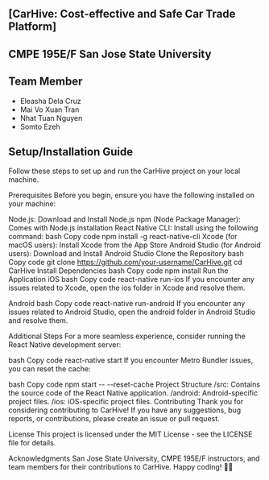 ## [CarHive: Cost-effective and Safe Car Trade Platform]

## CMPE 195E/F San Jose State University

## Team Member
- Eleasha Dela Cruz
- Mai Vo Xuan Tran
- Nhat Tuan Nguyen
- Somto Ezeh

## Setup/Installation Guide
Follow these steps to set up and run the CarHive project on your local machine.

Prerequisites
Before you begin, ensure you have the following installed on your machine:

Node.js: Download and Install Node.js
npm (Node Package Manager): Comes with Node.js installation
React Native CLI: Install using the following command:
bash
Copy code
npm install -g react-native-cli
Xcode (for macOS users): Install Xcode from the App Store
Android Studio (for Android users): Download and Install Android Studio
Clone the Repository
bash
Copy code
git clone https://github.com/your-username/CarHive.git
cd CarHive
Install Dependencies
bash
Copy code
npm install
Run the Application
iOS
bash
Copy code
react-native run-ios
If you encounter any issues related to Xcode, open the ios folder in Xcode and resolve them.

Android
bash
Copy code
react-native run-android
If you encounter any issues related to Android Studio, open the android folder in Android Studio and resolve them.

Additional Steps
For a more seamless experience, consider running the React Native development server:

bash
Copy code
react-native start
If you encounter Metro Bundler issues, you can reset the cache:

bash
Copy code
npm start -- --reset-cache
Project Structure
/src: Contains the source code of the React Native application.
/android: Android-specific project files.
/ios: iOS-specific project files.
Contributing
Thank you for considering contributing to CarHive! If you have any suggestions, bug reports, or contributions, please create an issue or pull request.

License
This project is licensed under the MIT License - see the LICENSE file for details.

Acknowledgments
San Jose State University, CMPE 195E/F instructors, and team members for their contributions to CarHive.
Happy coding! 🚗✨